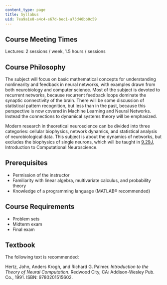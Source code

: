 ```yaml
---
content_type: page
title: Syllabus
uid: 7ea9a1e8-a4c4-e67d-bec1-a73d40bb0c59
---
```


Course Meeting Times
--------------------

Lectures: 2 sessions / week, 1.5 hours / sessions

Course Philosophy
-----------------

The subject will focus on basic mathematical concepts for understanding nonlinearity and feedback in neural networks, with examples drawn from both neurobiology and computer science. Most of the subject is devoted to recurrent networks, because recurrent feedback loops dominate the synaptic connectivity of the brain. There will be some discussion of statistical pattern recognition, but less than in the past, because this perspective is now covered in Machine Learning and Neural Networks. Instead the connections to dynamical systems theory will be emphasized.

Modern research in theoretical neuroscience can be divided into three categories: cellular biophysics, network dynamics, and statistical analysis of neurobiological data. This subject is about the dynamics of networks, but excludes the biophysics of single neurons, which will be taught in [9.29J](/courses/9-29j-introduction-to-computational-neuroscience-spring-2004), Introduction to Computational Neuroscience.

Prerequisites
-------------

*   Permission of the instructor
*   Familiarity with linear algebra, multivariate calculus, and probability theory
*   Knowledge of a programming language (MATLAB® recommended)

Course Requirements
-------------------

*   Problem sets
*   Midterm exam
*   Final exam

Textbook
--------

The following text is recommended:

Hertz, John, Anders Krogh, and Richard G. Palmer. _Introduction to the Theory of Neural Computation_. Redwood City, CA: Addison-Wesley Pub. Co., 1991. ISBN: 9780201515602.